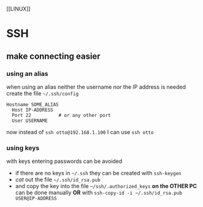[[LINUX]]
# SSH

## make connecting easier
### using an alias
when using an alias neither the username nor the IP address is needed
create the file `~/.ssh/config`
```
Hostname SOME_ALIAS
  Host IP-ADDRESS
  Port 22          # or any other port
  User USERNAME
```
now instead of `ssh otto@192.168.1.100` I can use `ssh otto`

### using keys
with keys entering passwords can be avoided

- if there are no keys in `~/.ssh` they can be created with `ssh-keygen`
- *cat* out the file `~/.ssh/id_rsa.pub`
- and copy the key into the file `~/ssh/.authorized_keys` **on the OTHER PC**
  can be done manually **OR** with `ssh-copy-id -i ~/.ssh/id_rsa.pub USER@IP-ADDRESS`

